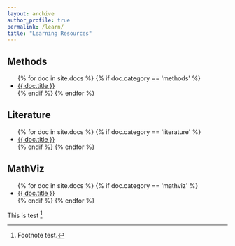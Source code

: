 ```yaml
---
layout: archive
author_profile: true
permalink: /learn/
title: "Learning Resources"
---
```

<!-- 
[ ] ADD Literature Categories "Judicial Politics", "Comparative Politics", "European Politics", 
[ ] CREATE HTML Template for Methods docs
[ ] CREATE HTML Template for Literature docs 
    This should be more narrative-like with hyperlinks to a #section in a page contains summaries (copy pasted from notes).
[ ] CREATE HTML Template for Mathviz docs
[ ] ADD page with all summaries of each paper.
-->

<div class="container">
  <h2>Methods</h2>
  <ul>
    {% for doc in site.docs %}
      {% if doc.category == 'methods' %}
        <li><a href="{{ doc.url }}">{{ doc.title }}</a></li>
      {% endif %}
    {% endfor %}
  </ul>
</div>

<div class="container">
  <h2>Literature</h2>
  <ul>
    {% for doc in site.docs %}
      {% if doc.category == 'literature' %}
        <li><a href="{{ doc.url }}">{{ doc.title }}</a></li>
      {% endif %}
    {% endfor %}
  </ul>
</div>

<div class="container">
  <h2>MathViz</h2>
  <ul>
    {% for doc in site.docs %}
      {% if doc.category == 'mathviz' %}
        <li><a href="{{ doc.url }}">{{ doc.title }}</a></li>
      {% endif %}
    {% endfor %}
  </ul>
</div>

This is test [^1]

[^1]: Footnote test.
